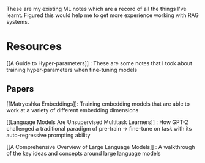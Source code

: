 These are my existing ML notes which are a record of all the things I've learnt. Figured this would help me to get more experience working with RAG systems.

# Resources

[[A Guide to Hyper-parameters]] : These are some notes that I took about training hyper-parameters when fine-tuning models

## Papers

[[Matryoshka Embeddings]]: Training embedding models that are able to work at a variety of different embedding dimensions

[[Language Models Are Unsupervised Multitask Learners]] : How GPT-2 challenged a traditional paradigm of pre-train -> fine-tune on task with its auto-regressive prompting ability

[[A Comprehensive Overview of Large Language Models]] : A walkthrough of the key ideas and concepts around large language models
